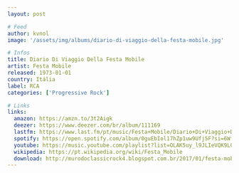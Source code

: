 ```yaml
---
layout: post

# Feed
author: kvnol
image: '/assets/img/albums/diario-di-viaggio-della-festa-mobile.jpg'

# Infos
title: Diario Di Viaggio Della Festa Mobile
artist: Festa Mobile
released: 1973-01-01
country: Itália
label: RCA
categories: ['Progressive Rock']

# Links
links:
  amazon: https://amzn.to/3t2Aigk
  deezer: https://www.deezer.com/br/album/111169
  lastfm: https://www.last.fm/pt/music/Festa+Mobile/Diario+Di+Viaggio+Della+Festa+Mobile
  spotify: https://open.spotify.com/album/0guEbIol17hZp1uw9Ufj5F?si=6WfB27_PTtmQ3gF2xSAaPQ
  youtube: https://music.youtube.com/playlist?list=OLAK5uy_l9JLIeVQK9L0CiG2vxT8T7NLRDBCXXps0
  wikipedia: https://pt.wikipedia.org/wiki/Festa_Mobile
  download: http://murodoclassicrock4.blogspot.com.br/2017/01/festa-mobile-diario-di-viaggio-della.html
---
```

